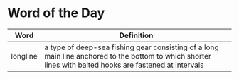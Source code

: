 # Word of the Day

|Word|Definition|
|---|---|
|longline|a type of deep-sea fishing gear consisting of a long main line anchored to the bottom to which shorter lines with baited hooks are fastened at intervals|
